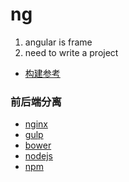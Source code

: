 # ng
1. angular is frame
2. need to write a project
* [构建参考](https://www.ibm.com/developerworks/cn/web/wa-cn-gulpangular/index.html?ca=drs-&utm_source=tuicool&utm_medium=referral)
### 前后端分离
* [nginx](http://www.barretlee.com/blog/2016/11/19/nginx-configuration-start/)
* [gulp](http://www.gulpjs.com.cn/)
* [bower](https://segmentfault.com/a/1190000002971135)
* [nodejs](https://nodejs.org/en/)
* [npm](https://www.npmjs.com/)
